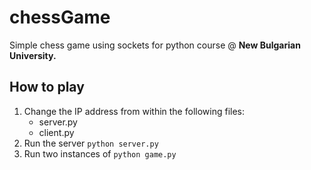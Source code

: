 # chessGame
Simple chess game using sockets for python course @ **New Bulgarian University.**

## How to play
1. Change the IP address from within the following files:
    - server.py
    - client.py
2. Run the server `python server.py`
3. Run two instances of `python game.py`
